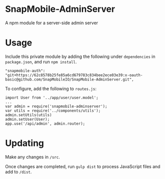 # SnapMobile-AdminServer
A npm module for a server-side admin server

# Usage

Include this private module by adding the following under `dependencies` in `package.json`, and run `npm install`.

    "snapmobile-auth": "git+https://62c8578b25fe85a6cd679783c834bee2ece03e39:x-oauth-basic@github.com/SnapMobileIO/SnapMobile-AdminServer.git",

To configure, add the following to `routes.js`:

```
import User from '../app/user/user.model';
...
var admin = require('snapmobile-adminserver');
var utils = require('../components/utils');
admin.setUtils(utils)
admin.setUser(User);
app.use('/api/admin', admin.router);
```

# Updating

Make any changes in `/src`.

Once changes are completed, run `gulp dist` to process JavaScript files and add to `/dist`.
